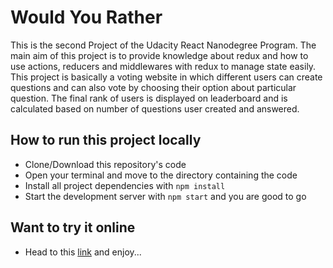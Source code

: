 # Would You Rather

This is the second Project of the Udacity React Nanodegree Program. The main aim of this project is to provide knowledge about redux and how to use actions, reducers and middlewares with redux to manage state easily. This project is basically a voting website in which different users can create questions and can also vote by choosing their option about particular question. The final rank of users is displayed on leaderboard and is calculated based on number of questions user created and answered.

## How to run this project locally

* Clone/Download this repository's code
* Open your terminal and move to the directory containing the code
* Install all project dependencies with `npm install`
* Start the development server with `npm start` and you are good to go


## Want to try it online

* Head to this [link]() and enjoy...
